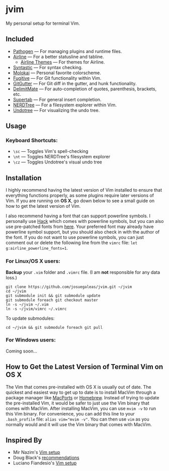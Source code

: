 jvim
====
My personal setup for terminal Vim.

Included
--------
- [Pathogen](https://github.com/tpope/vim-pathogen) — For managing plugins and runtime files.
- [Airline](https://github.com/vim-airline/vim-airline) — For a better statusline and tabline.
	- [Airline Themes](https://github.com/vim-airline/vim-airline-themes) — For themes for Airline.
- [Syntastic](https://github.com/scrooloose/syntastic) — For syntax checking.
- [Molokai](https://github.com/tomasr/molokai) — Personal favorite colorscheme.
- [Fugitive](https://github.com/tpope/vim-fugitive) — For Git functionality within Vim.
- [GitGutter](https://github.com/airblade/vim-gitgutter) — For Git diff in the gutter, and hunk functionality.
- [DelimitMate](https://github.com/Raimondi/delimitMate) — For auto-completion of quotes, parenthesis, brackets, etc.
- [Supertab](https://github.com/ervandew/supertab.git) — For general insert completion.
- [NERDTree](https://github.com/scrooloose/nerdtree.git) — For a filesystem explorer within Vim.
- [Undotree](https://github.com/mbbill/undotree) — For visualizing the undo tree.

Usage
-----
### Keyboard Shortcuts:
- `\sc` — Toggles Vim's spell-checking
- `\nt` — Toggles NERDTree's filesystem explorer
- `\cz` — Toggles Undotree's visual undo tree

Installation
------------
I highly recommend having the latest version of Vim installed to ensure that everything functions properly, as some plugins require later versions of Vim. If you are running on **OS X**, go down below to see a small guide on how to get the latest version of Vim.

I also recommend having a font that can support powerline symbols. I personally use [Hack](https://github.com/chrissimpkins/Hack) which comes with powerline symbols, but you can also use pre-patched fonts from [here](https://github.com/powerline/fonts). Your preferred font may already have powerline symbol support, but you should also check in with the author of the font. If you do not want to use powerline symbols, you can just comment out or delete the following line from the `vimrc` file: `let g:airline_powerline_fonts=1`.

### For Linux/OS X users:
**Backup** your `.vim` folder and `.vimrc` file. (I am **not** responsible for any data loss.)
```
git clone https://github.com/josuegaleas/jvim.git ~/jvim
cd ~/jvim
git submodule init && git submodule update
git submodule foreach git checkout master
ln -s ~/jvim ~/.vim
ln -s ~/jvim/vimrc ~/.vimrc
```
To update submodules:
```
cd ~/jvim && git submodule foreach git pull
```

### For Windows users:
Coming soon...

How to Get the Latest Version of Terminal Vim on OS X
-----------------------------------------------------
The Vim that comes pre-installed with OS X is usually out of date. The quickest and easiest way to get up to date is to install MacVim through a package manager like [MacPorts](https://www.macports.org/) or [Homebrew](http://brew.sh/). Instead of trying to update the pre-installed Vim, it would be safer to just use the Vim binary that comes with MacVim. After installing MacVim, you can use `mvim -v` to run this Vim binary. For convenience, you can add this line to your `.bash_profile` file: `alias vim="mvim -v"`. You can then use `vim` as you normally would and it will use the Vim binary that comes with MacVim.

Inspired By
-----------
- Mir Nazim's [Vim setup](http://mirnazim.org/writings/vim-plugins-i-use/)
- Doug Black's [recommendations](http://dougblack.io/words/a-good-vimrc.html)
- Luciano Fiandesio's [Vim setup](http://www.lucianofiandesio.com/vim-configuration-for-happy-java-coding)
